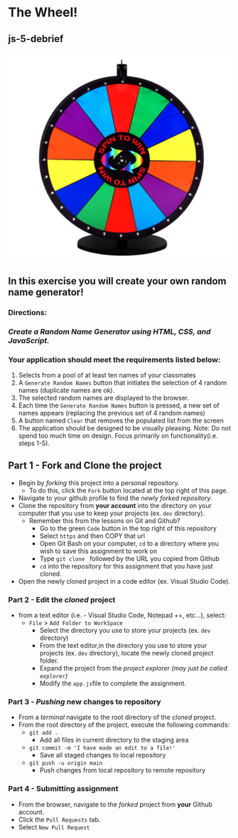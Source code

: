 # **The Wheel!** 

## js-5-debrief
![](resources/img/wheel.png)

## In this exercise you will create your own random name generator!

### **Directions:**

### _Create a Random Name Generator using HTML, CSS, and JavaScript._  

### **Your application should meet the requirements listed below:**

1. Selects from a pool of at least ten names of your classmates
2. A `Generate Random Names` button that initiates the selection of 4 random names (duplicate names are ok).
3. The selected random names are displayed to the browser. 
4. Each time the `Generate Random Names` button is pressed, a new set of names appears (replacing the previous set of 4 random names)
4. A button named `Clear`  that removes the populated list from the screen
4. The application should be designed to be visually pleasing. Note: Do not spend too much time on design. Focus primarily on functionality(i.e. steps 1-5).





## Part 1 - Fork and Clone the project

* Begin by _forking_ this project into a personal repository.
   * To do this, click the `Fork` button located at the top right of this page.
* Navigate to your github profile to find the _newly forked repository_.
* Clone the repository from **your account** into the directory on your computer that you use to keep your projects (ex. `dev` directory).
    - Remember this from the lessons on Git and Github?
        - Go to the green `Code` button in the top right of this repository
        - Select `https` and then COPY that url
        - Open Git Bash on your computer, `cd` to a directory where you wish to save this assignment to work on
        - Type `git clone ` followed by the URL you copied from Github
        - `cd` into the repository for this assignment that you have just cloned.
* Open the newly cloned project in a code editor (ex. Visual Studio Code). 

### Part 2 - Edit the _cloned_ project

* from a text editor (i.e. - Visual Studio Code, Notepad ++, etc...), select:
  * `File` > `Add Folder to WorkSpace`
    * Select the directory you use to store your projects (ex. `dev` directory) 
    * From the text editor,in the directory you use to store your projects (ex. `dev` directory), locate the newly cloned project folder.
    * Expand the project from the _project explorer (may just be called `explorer`)_
    * Modify the `app.js`file to complete the assignment.
    

### Part 3 - _Pushing_ new changes to repository

* From a _terminal_ navigate to the root directory of the _cloned_ project.
* From the root directory of the project, execute the following commands:
    * `git add .`
        * Add all files in current directory to the staging area       
    * `git commit -m 'I have made an edit to a file!'`
        * Save all staged changes to local repository
    * `git push -u origin main`
        * Push changes from local repository to remote repository

### Part 4 - Submitting assignment

* From the browser, navigate to the _forked_ project from **your** Github account.
* Click the `Pull Requests` tab.
* Select `New Pull Request`